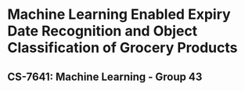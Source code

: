 # Machine Learning Enabled Expiry Date Recognition and Object Classification of Grocery Products
## CS-7641: Machine Learning - Group 43
